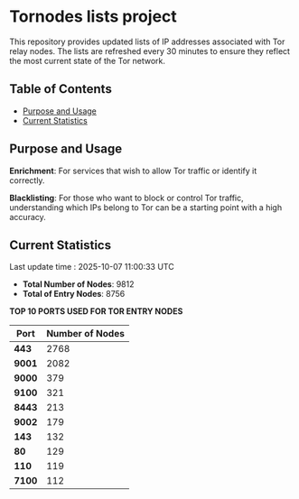 # Tornodes lists project

This repository provides updated lists of IP addresses associated with Tor relay nodes. The lists are refreshed every 30 minutes to ensure they reflect the most current state of the Tor network.

## Table of Contents

- [Purpose and Usage](#purpose-and-usage)
- [Current Statistics](#current-statistics)


## Purpose and Usage

**Enrichment**: For services that wish to allow Tor traffic or identify it correctly.

**Blacklisting**: For those who want to block or control Tor traffic, understanding which IPs belong to Tor can be a starting point with a high accuracy.

## Current Statistics

Last update time : 2025-10-07 11:00:33 UTC

- **Total Number of Nodes**: 9812
- **Total of Entry Nodes**: 8756

**TOP 10 PORTS USED FOR TOR ENTRY NODES**

| **Port** | **Number of Nodes** |
|------|-----------------|
| **443**   | 2768  |
| **9001**   | 2082  |
| **9000**   | 379  |
| **9100**   | 321  |
| **8443**   | 213  |
| **9002**   | 179  |
| **143**   | 132  |
| **80**   | 129  |
| **110**   | 119  |
| **7100**   | 112  |

